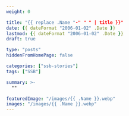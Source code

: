 ```yaml
---
weight: 0

title: "{{ replace .Name "-" " " | title }}"
date: {{ dateFormat "2006-01-02" .Date }}
lastmod: {{ dateFormat "2006-01-02" .Date }}
draft: true

type: "posts"
hiddenFromHomePage: false

categories: ["ssb-stories"]
tags: ["SSB"]

summary: >-
  ""

featuredImage: "/images/{{ .Name }}.webp"
images: "/images/{{ .Name }}.webp"
---
```

